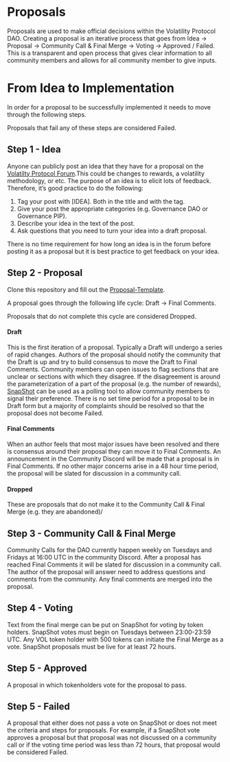 # Proposals

Proposals are used to make official decisions within the Volatility Protocol DAO. Creating a proposal is an iterative process that goes from Idea -> Proposal -> Community Call & Final Merge -> Voting -> Approved / Failed. This is a transparent and open process that gives clear information to all community members and allows for all community member to give inputs.

# From Idea to Implementation

In order for a proposal to be successfully implemented it needs to move through the following steps.

Proposals that fail any of these steps are considered Failed.

## Step 1 - Idea

Anyone can publicly post an idea that they have for a proposal on the [Volatilty Protocol Forum](forum.volatilty.com).This could be changes to rewards, a volatility methodology, or etc. The purpose of an idea is to elicit lots of feedback. Therefore, it’s good practice to do the following:

1. Tag your post with [IDEA]. Both in the title and with the tag.
2. Give your post the appropriate categories (e.g. Governance DAO or Governance PIP).
3. Describe your idea in the text of the post.
4. Ask questions that you need to turn your idea into a draft proposal. 

There is no time requirement for how long an idea is in the forum before posting it as a proposal but it is best practice to get feedback on your idea.

## Step 2 - Proposal

Clone this repository and fill out the [Proposal-Template](https://github.com/Volatility-DAO/DAO-Proposals/blob/main/Proposal-Template.md).

A proposal goes through the following life cycle: Draft -> Final Comments.

Proposals that do not complete this cycle are considered Dropped. 

#### Draft

This is the first iteration of a proposal. Typically a Draft will undergo a series of rapid changes. Authors of the proposal should notify the community that the Draft is up and try to build consensus to move the Draft to Final Comments. Community members can open issues to flag sections that are unclear or sections with which they disagree. If the disagreement is around the parameterization of a part of the proposal (e.g. the number of rewards), [SnapShot](vote.volatility.com) can be used as a polling tool to allow community members to signal their preference. There is no set time period for a proposal to be in Draft form but a majority of complaints should be resolved so that the proposal does not become Failed.

#### Final Comments

When an author feels that most major issues have been resolved and there is consensus around their proposal they can move it to Final Comments. An announcement in the Community Discord will be made that a proposal is in Final Comments. If no other major concerns arise in a 48 hour time period, the proposal will be slated for discussion in a community call. 

#### Dropped

These are proposals that do not make it to the Community Call & Final Merge (e.g. they are abandoned)/

## Step 3 - Community Call & Final Merge

Community Calls for the DAO currently happen weekly on Tuesdays and Fridays at 16:00 UTC in the community Discord. After a proposal has reached Final Comments it will be slated for discussion in a community call. The author of the proposal will answer need to address questions and comments from the community. Any final comments are merged into the proposal.

## Step 4 - Voting

Text from the final merge can be put on SnapShot for voting by token holders. SnapShot votes must begin on Tuesdays between 23:00-23:59 UTC. Any VOL token holder with 500 tokens can initiate the Final Merge as a vote. SnapShot proposals must be live for at least 72 hours.

## Step 5 - Approved

A proposal in which tokenholders vote for the proposal to pass.

## Step 5 - Failed

A proposal that either does not pass a vote on SnapShot or does not meet the criteria and steps for proposals. For example, if a SnapShot vote approves a proposal but that proposal was not discussed on a community call or if the voting time period was less than 72 hours, that proposal would be considered Failed.


